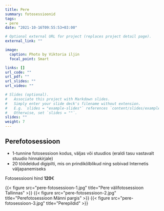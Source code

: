```yaml
---
title: Pere 
summary: fotosessioonid
tags:
- pere
date: "2021-10-16T09:55:53+03:00"

# Optional external URL for project (replaces project detail page).
external_link: ""

image:
  caption: Photo by Viktoria iljin
  focal_point: Smart

links: []
url_code: ""
url_pdf: ""
url_slides: ""
url_video: ""

# Slides (optional).
#   Associate this project with Markdown slides.
#   Simply enter your slide deck's filename without extension.
#   E.g. `slides = "example-slides"` references `content/slides/example-slides.md`.
#   Otherwise, set `slides = ""`.
slides: ""
weight: 7
---
```


## Perefotosessioon 

- 1-tunnine fotosessioon kodus, väljas või stuudios (eraldi tasu vastavalt stuudio hinnakirjale) 
- 20 töödeldud digipilti, mis on prindikõlblikud ning sobivad Internetis väljapanemiseks 

Fotosessiooni hind **120**€ 

{{< figure src="pere-fotosessioon-1.jpg" title="Pere välifotosessioon Tallinnas" >}}
{{< figure src="pere-fotosessioon-2.jpg" title="Perefotosessioon Männi pargis" >}}
{{< figure src="pere-fotosessioon-3.jpg" title="Perepildid" >}}
